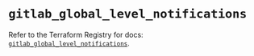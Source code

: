 # `gitlab_global_level_notifications`

Refer to the Terraform Registry for docs: [`gitlab_global_level_notifications`](https://registry.terraform.io/providers/gitlabhq/gitlab/16.10.0/docs/resources/global_level_notifications).
